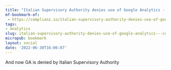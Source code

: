 ```yaml
---
title: "Italian Supervisory Authority denies use of Google Analytics - Complianz Privacy Suite for WordPress"
mf-bookmark-of:
 - https://complianz.io/italian-supervisory-authority-denies-use-of-google-analytics/
tags:
- analytics
slug: italian-supervisory-authority-denies-use-of-google-analytics---complianz-privacy-suite-for-wordpress
micropub: bookmark
layout: social
date: '2022-06-30T16:06:07'
---
```

And now GA is denied by Italian Supervisory Authority